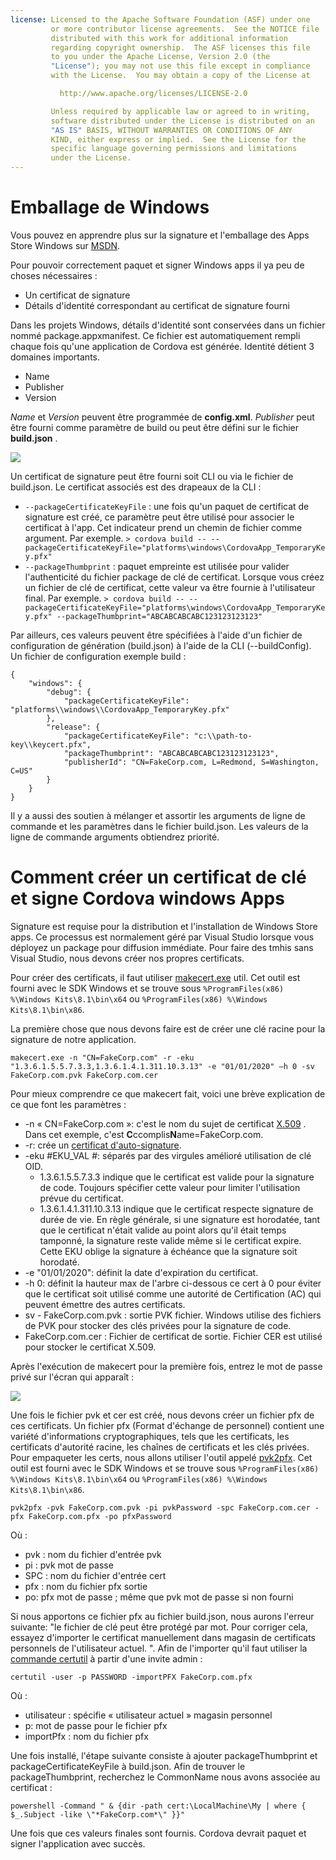 ```yaml
---
license: Licensed to the Apache Software Foundation (ASF) under one
         or more contributor license agreements.  See the NOTICE file
         distributed with this work for additional information
         regarding copyright ownership.  The ASF licenses this file
         to you under the Apache License, Version 2.0 (the
         "License"); you may not use this file except in compliance
         with the License.  You may obtain a copy of the License at

           http://www.apache.org/licenses/LICENSE-2.0

         Unless required by applicable law or agreed to in writing,
         software distributed under the License is distributed on an
         "AS IS" BASIS, WITHOUT WARRANTIES OR CONDITIONS OF ANY
         KIND, either express or implied.  See the License for the
         specific language governing permissions and limitations
         under the License.
---
```


# Emballage de Windows

Vous pouvez en apprendre plus sur la signature et l'emballage des Apps Store Windows sur [MSDN](https://msdn.microsoft.com/en-us/library/hh446593(v=vs.85).aspx).

Pour pouvoir correctement paquet et signer Windows apps il ya peu de choses nécessaires :

  * Un certificat de signature
  * Détails d'identité correspondant au certificat de signature fourni

Dans les projets Windows, détails d'identité sont conservées dans un fichier nommé package.appxmanifest. Ce fichier est automatiquement rempli chaque fois qu'une application de Cordova est générée. Identité détient 3 domaines importants.

  * Name
  * Publisher
  * Version

*Name* et *Version* peuvent être programmée de **config.xml**. *Publisher* peut être fourni comme paramètre de build ou peut être défini sur le fichier **build.json** .

![](img/guide/platforms/win8/packaging.png)

Un certificat de signature peut être fourni soit CLI ou via le fichier de build.json. Le certificat associés est des drapeaux de la CLI :

  * `--packageCertificateKeyFile` : une fois qu'un paquet de certificat de signature est créé, ce paramètre peut être utilisé pour associer le certificat à l'app. Cet indicateur prend un chemin de fichier comme argument. Par exemple. `> cordova build -- --packageCertificateKeyFile="platforms\windows\CordovaApp_TemporaryKey.pfx"`
  * `--packageThumbprint` : paquet empreinte est utilisée pour valider l'authenticité du fichier package de clé de certificat. Lorsque vous créez un fichier de clé de certificat, cette valeur va être fournie à l'utilisateur final. Par exemple. `> cordova build -- --packageCertificateKeyFile="platforms\windows\CordovaApp_TemporaryKey.pfx" --packageThumbprint="ABCABCABCABC123123123123"`

Par ailleurs, ces valeurs peuvent être spécifiées à l'aide d'un fichier de configuration de génération (build.json) à l'aide de la CLI (--buildConfig). Un fichier de configuration exemple build :

    {
        "windows": {
            "debug": {
                "packageCertificateKeyFile": "platforms\\windows\\CordovaApp_TemporaryKey.pfx"
            },
            "release": {
                "packageCertificateKeyFile": "c:\\path-to-key\\keycert.pfx",
                "packageThumbprint": "ABCABCABCABC123123123123",
                "publisherId": "CN=FakeCorp.com, L=Redmond, S=Washington, C=US"
            }
        }
    }
    

Il y a aussi des soutien à mélanger et assortir les arguments de ligne de commande et les paramètres dans le fichier build.json. Les valeurs de la ligne de commande arguments obtiendrez priorité.

# Comment créer un certificat de clé et signe Cordova windows Apps

Signature est requise pour la distribution et l'installation de Windows Store apps. Ce processus est normalement géré par Visual Studio lorsque vous déployez un package pour diffusion immédiate. Pour faire des tmhis sans Visual Studio, nous devons créer nos propres certificats.

Pour créer des certificats, il faut utiliser [makecert.exe](https://msdn.microsoft.com/en-us/library/ff548309(v=vs.85).aspx) util. Cet outil est fourni avec le SDK Windows et se trouve sous `%ProgramFiles(x86) %\Windows Kits\8.1\bin\x64` ou `%ProgramFiles(x86) %\Windows Kits\8.1\bin\x86`.

La première chose que nous devons faire est de créer une clé racine pour la signature de notre application.

`makecert.exe -n "CN=FakeCorp.com" -r -eku "1.3.6.1.5.5.7.3.3,1.3.6.1.4.1.311.10.3.13" -e "01/01/2020" –h 0 -sv FakeCorp.com.pvk FakeCorp.com.cer`

Pour mieux comprendre ce que makecert fait, voici une brève explication de ce que font les paramètres :

  * -n « CN=FakeCorp.com »: c'est le nom du sujet de certificat [X.509](http://en.wikipedia.org/wiki/X.509) . Dans cet exemple, c'est **C**ccomplis**N**ame=FakeCorp.com.
  * -r: crée un [certificat d'auto-signature](http://en.wikipedia.org/wiki/Self-signed_certificate).
  * -eku #EKU_VAL #: séparés par des virgules amélioré utilisation de clé OID. 
      * 1.3.6.1.5.5.7.3.3 indique que le certificat est valide pour la signature de code. Toujours spécifier cette valeur pour limiter l'utilisation prévue du certificat.
      * 1.3.6.1.4.1.311.10.3.13 indique que le certificat respecte signature de durée de vie. En règle générale, si une signature est horodatée, tant que le certificat n'était valide au point alors qu'il était temps tamponné, la signature reste valide même si le certificat expire. Cette EKU oblige la signature à échéance que la signature soit horodaté.
  * -e "01/01/2020": définit la date d'expiration du certificat. 
  * -h 0: définit la hauteur max de l'arbre ci-dessous ce cert à 0 pour éviter que le certificat soit utilisé comme une autorité de Certification (AC) qui peuvent émettre des autres certificats.
  * sv - FakeCorp.com.pvk : sortie PVK fichier. Windows utilise des fichiers de PVK pour stocker des clés privées pour la signature de code.
  * FakeCorp.com.cer : Fichier de certificat de sortie. Fichier CER est utilisé pour stocker le certificat X.509.

Après l'exécution de makecert pour la première fois, entrez le mot de passe privé sur l'écran qui apparaît :

![](img/guide/platforms/win8/createprivatekeywindow.png)

Une fois le fichier pvk et cer est créé, nous devons créer un fichier pfx de ces certificats. Un fichier pfx (Format d'échange de personnel) contient une variété d'informations cryptographiques, tels que les certificats, les certificats d'autorité racine, les chaînes de certificats et les clés privées. Pour empaqueter les certs, nous allons utiliser l'outil appelé [pvk2pfx](https://msdn.microsoft.com/en-us/library/ff550672(v=vs.85).aspx). Cet outil est fourni avec le SDK Windows et se trouve sous `%ProgramFiles(x86) %\Windows Kits\8.1\bin\x64` ou `%ProgramFiles(x86) %\Windows Kits\8.1\bin\x86`.

`pvk2pfx -pvk FakeCorp.com.pvk -pi pvkPassword -spc FakeCorp.com.cer -pfx FakeCorp.com.pfx -po pfxPassword`

Où :

  * pvk : nom du fichier d'entrée pvk
  * pi : pvk mot de passe
  * SPC : nom du fichier d'entrée cert
  * pfx : nom du fichier pfx sortie
  * po: pfx mot de passe ; même que pvk mot de passe si non fourni

Si nous apportons ce fichier pfx au fichier build.json, nous aurons l'erreur suivante: "le fichier de clé peut être protégé par mot. Pour corriger cela, essayez d'importer le certificat manuellement dans magasin de certificats personnels de l'utilisateur actuel. ". Afin de l'importer qu'il faut utiliser la [commande certutil](https://technet.microsoft.com/en-us/library/ee624045(v=ws.10).aspx) à partir d'une invite admin :

`certutil -user -p PASSWORD -importPFX FakeCorp.com.pfx`

Où :

  * utilisateur : spécifie « utilisateur actuel » magasin personnel
  * p: mot de passe pour le fichier pfx
  * importPfx : nom du fichier pfx

Une fois installé, l'étape suivante consiste à ajouter packageThumbprint et packageCertificateKeyFile à build.json. Afin de trouver le packageThumbprint, recherchez le CommonName nous avons associée au certificat :

`powershell -Command " & {dir -path cert:\LocalMachine\My | where { $_.Subject -like \"*FakeCorp.com*\" }}"`

Une fois que ces valeurs finales sont fournis. Cordova devrait paquet et signer l'application avec succès.